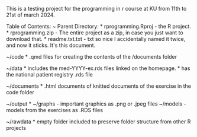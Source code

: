 This is a testing project for the programming in r course at KU from 11th to 21st of march 2024.

Table of Contents:
  ~ Parent Directory:
    * rprogramming.Rproj - the R project.
    * rprogramming.zip - The entire project as a zip, in case you just want to download that.
    * readme.txt.txt - txt so nice I accidentally named it twice, and now it sticks. It's this document.

  ~/code
    *  .qmd files for creating the contents of the /documents folder

  ~/data
    * includes the med-YYYY-ex.rds files linked on the homepage.
    * has the national patient registry .rds file

  ~/documents
    * .html documents of knitted documents of the exercise in the code folder

  ~/output
    *  	~/graphs
            - important graphics as .png or .jpeg files
        ~/models
            - models from the exercises as .RDS files

  ~/rawdata
    * empty folder included to preserve folder structure from other R projects
